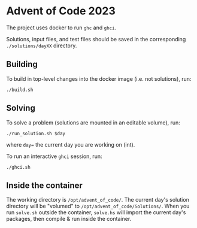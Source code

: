# Advent of Code 2023

The project uses docker to run `ghc` and `ghci`.

Solutions, input files, and test files should be saved in the corresponding `./solutions/dayXX` directory.

## Building

To build in top-level changes into the docker image (i.e. not solutions), run:

```
./build.sh
```

## Solving

To solve a problem (solutions are mounted in an editable volume), run:

```
./run_solution.sh $day
```

where `day=` the current day you are working on (int).

To run an interactive `ghci` session, run:

```
./ghci.sh
```

## Inside the container

The working directory is `/opt/advent_of_code/`.
The current day's solution directory will be "volumed" to `/opt/advent_of_code/Solutions/`.
When you run `solve.sh` outside the container, `solve.hs` will import the current day's packages, then compile & run inside the container.